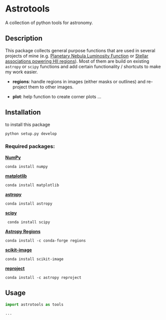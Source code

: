 # Astrotools

A collection of python tools for astronomy. 

## Description

This package collects general purpose functions that are used in several projects of mine (e.g. [Planetary Nebula Luminosity Function](https://github.com/fschmnn/pnlf) or [Stellar associations powering HII regions](https://github.com/fschmnn/cluster)). Most of them are build on existing `astropy` or `scipy` functions and add certain functionality / shortcuts to make my work easier. 

* **regions**: handle regions in images (either masks or outlines) and re-project them to other images.

* **plot**: help function to create corner plots ...

  



## Installation

to install this package

```bash
python setup.py develop
```



### Required packages:

**[NumPy](https://numpy.org/)**

```
conda install numpy
```

**[matplotlib](https://matplotlib.org/)**

```
conda install matplotlib
```

**[astropy](https://www.astropy.org/)**

```
conda install astropy
```

**[scipy](https://scipy.org/)**

```
 conda install scipy 
```

**[Astropy Regions](https://astropy-regions.readthedocs.io/en/stable/index.html)**

```
conda install -c conda-forge regions
```

**[scikit-image](https://scikit-image.org/)**

``` 
conda install scikit-image
```

**[reproject](https://reproject.readthedocs.io/en/stable/#)**

```
conda install -c astropy reproject
```



## Usage



```python
import astrotools as tools

...
```
